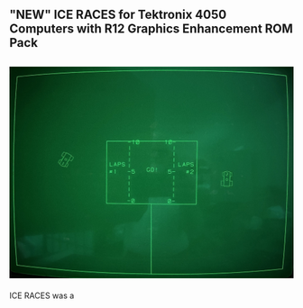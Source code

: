 "NEW" ICE RACES for Tektronix 4050 Computers with R12 Graphics Enhancement ROM Pack
------------------
![My 4054A running ICE RACES](./Screenshots/4054A%20ICE%20RACES%201.jpg)
--------------------
ICE RACES was a


